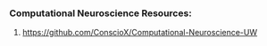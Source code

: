 
### Computational Neuroscience Resources:
1. https://github.com/ConscioX/Computational-Neuroscience-UW
